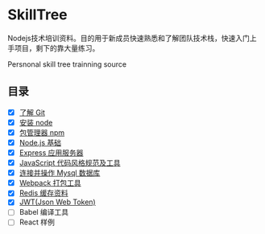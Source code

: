 # SkillTree

Nodejs技术培训资料。目的用于新成员快速熟悉和了解团队技术栈，快速入门上手项目，剩下的靠大量练习。

Persnonal skill tree trainning source

## 目录

- [x] [了解 Git](https://github.com/timnity/SkillTree/blob/master/Git/Outline.md)
- [x] [安装 node](https://github.com/timnity/SkillTree/blob/master/NodeInstall/Outline.md)
- [x] [包管理器 npm](https://github.com/timnity/SkillTree/blob/master/NPM/Outline.md)
- [x] [Node.js 基础](https://github.com/timnity/SkillTree/blob/master/NodeBase/Outline.md)
- [x] [Express 应用服务器](https://github.com/timnity/SkillTree/blob/master/ExpressServer/Outline.md)
- [x] [JavaScript 代码风格规范及工具](https://github.com/timnity/SkillTree/blob/master/CodeFormat/Outline.md)
- [x] [连接并操作 Mysql 数据库](https://github.com/timnity/SkillTree/blob/master/Database/Outline.md)
- [x] [Webpack 打包工具](https://github.com/timnity/SkillTree/blob/master/Webpack/Outline.md)
- [x] [Redis 缓存资料](https://github.com/timnity/SkillTree/blob/master/Redis/Outline.md)
- [x] [JWT(Json Web Token)](https://github.com/timnity/SkillTree/blob/master/JWT/Outline.md)
- [ ] Babel 编译工具
- [ ] React 样例
